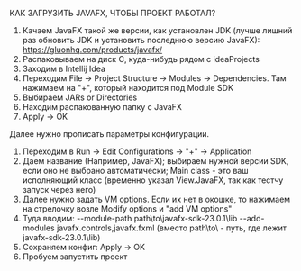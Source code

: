 КАК ЗАГРУЗИТЬ JAVAFX, ЧТОБЫ ПРОЕКТ РАБОТАЛ?

1. Качаем JavaFX такой же версии, как установлен JDK (лучше лишний раз обновить JDK и установить последнюю версию JavaFX): https://gluonhq.com/products/javafx/
2. Распаковываем на диск С, куда-нибудь рядом с ideaProjects
3. Заходим в Intellij Idea
4. Переходим File -> Project Structure -> Modules -> Dependencies. Там нажимаем на "+", который находится под Module SDK
5. Выбираем JARs or Directories
6. Находим распакованную папку с JavaFX
7. Apply -> OK

Далее нужно прописать параметры конфигурации.

1. Переходим в Run -> Edit Configurations -> "+" -> Application
2. Даем название (Например, JavaFX); выбираем нужной версии SDK, если оно не выбрано автоматически; Main class - это ваш исполняющий класс (временно указал View.JavaFX, так как тестчу запуск через него)
3. Далее нужно задать VM options. Если их нет в окошке, то нажимаем на стрелочку возле Modify options и "add VM options"
4. Туда вводим: --module-path path\to\javafx-sdk-23.0.1\lib --add-modules javafx.controls,javafx.fxml (вместо path\to\ - путь, где лежит javafx-sdk-23.0.1\lib)
5. Сохраняем конфиг: Apply -> OK
6. Пробуем запустить проект
